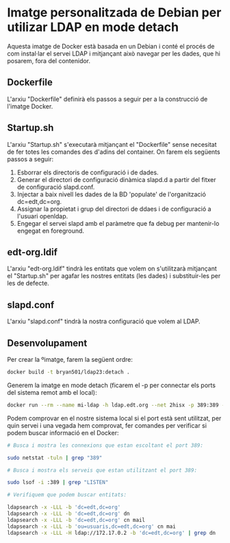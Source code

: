 # Imatge personalitzada de Debian per utilizar LDAP en mode detach

Aquesta imatge de Docker està basada en un Debian i conté el procés de com instal·lar el servei
LDAP i mitjançant això navegar per les dades, que hi posarem, fora del contenidor.

## Dockerfile

L'arxiu "Dockerfile" definirà els passos a seguir per a la construcció de l'imatge Docker.

## Startup.sh

L'arxiu "Startup.sh" s'executarà mitjançant el "Dockerfile" sense necesitat de fer totes les comandes
des d'adins del container. On farem els següents passos a seguir:

1) Esborrar els directoris de configuració i de dades.
2) Generar el directori de configuració dinàmica slapd.d a partir del fitxer de configuració slapd.conf.
3) Injectar a baix nivell les dades de la BD 'populate' de l'organització dc=edt,dc=org.
4) Assignar la propietat i grup del directori de ddaes i de configuració a l'usuari openldap.
5) Engegar el servei slapd amb el paràmetre que fa debug per mantenir-lo engegat en foreground.

## edt-org.ldif

L'arxiu "edt-org.ldif" tindrà les entitats que volem on  s'utilitzarà mitjançant el "Startup.sh" 
per agafar les nostres entitats (les dades) i substituir-les per les de defecte.

## slapd.conf

L'arxiu "slapd.conf" tindrà la nostra configuració que volem al LDAP.

## Desenvolupament

Per crear la ºimatge, farem la següent ordre:
```bash
docker build -t bryan501/ldap23:detach .
```
Generem la imatge en mode detach (ficarem el -p per connectar els ports del sistema remot amb el local):
```bash
docker run --rm --name mi-ldap -h ldap.edt.org --net 2hisx -p 389:389 -d bryan501/acl23:latest

```
Podem comprovar en el nostre sistema local si el port està sent utilitzat, per quin servei i una vegada
hem comprovat, fer comandes per verificar si podem buscar informació en el Docker:
```bash
# Busca i mostra les connexions que estan escoltant el port 389:

sudo netstat -tuln | grep "389"

# Busca i mostra els serveis que estan utilitzant el port 389:

sudo lsof -i :389 | grep "LISTEN"

# Verifiquem que podem buscar entitats:

ldapsearch -x -LLL -b 'dc=edt,dc=org'
ldapsearch -x -LLL -b 'dc=edt,dc=org' dn
ldapsearch -x -LLL -b 'dc=edt,dc=org' cn mail
ldapsearch -x -LLL -b 'ou=usuaris,dc=edt,dc=org' cn mai
ldapsearch -x -LLL -H ldap://172.17.0.2 -b 'dc=edt,dc=org' | grep dn
```

